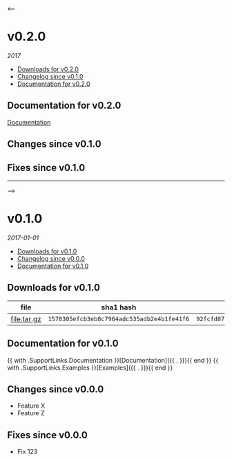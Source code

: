 <--
# v0.2.0
_2017_
  - [Downloads for v0.2.0](#downloads-for-v020)
  - [Changelog since v0.1.0](#changes-since-v010)
  - [Documentation for v0.2.0](#documentation-for-v020)

## Documentation for v0.2.0
[Documentation](/tree/v0.2.0/docs)

## Changes since v0.1.0

## Fixes since v0.1.0

---

-->

# v0.1.0
_2017-01-01_
  - [Downloads for v0.1.0](#downloads-for-v010)
  - [Changelog since v0.0.0](#changes-since-v000)
  - [Documentation for v0.1.0](#documentation-for-v010)

## Downloads for v0.1.0

file | sha1 hash | md5 hash
--- | --------- | --------
[file.tar.gz](https://example.com/release/v0.1.0/file.tar.gz) | `1578305efcb3eb8c7964adc535adb2e4b1fe41f6` | `92fcfd07d75ae94bfca36ded722ae7b626091fe4f7e76f6fcbf9f46a2fe3aab6`

## Documentation for v0.1.0
{{ with .SupportLinks.Documentation }}[Documentation]({{ . }}){{ end }}
{{ with .SupportLinks.Examples }}[Examples]({{ . }}){{ end }}

## Changes since v0.0.0
  - Feature X
  - Feature Z

## Fixes since v0.0.0
  - Fix 123
